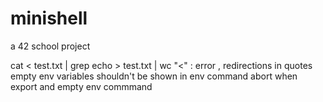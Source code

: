 # minishell
a 42 school project

cat < test.txt | grep echo > test.txt | wc
"<" : error , redirections in quotes
empty env variables shouldn't be shown in env command
abort when export and empty env commmand

